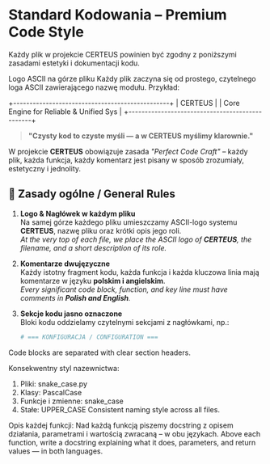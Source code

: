 
# Standard Kodowania – Premium Code Style #

Każdy plik w projekcie CERTEUS powinien być zgodny z poniższymi zasadami estetyki i dokumentacji kodu.

Logo ASCII na górze pliku
Każdy plik zaczyna się od prostego, czytelnego loga ASCII zawierającego nazwę modułu.
Przykład:

+------------------------------------------------+
|                 CERTEUS                        |
|     Core Engine for Reliable & Unified Sys     |
+------------------------------------------------+

> **"Czysty kod to czyste myśli — a w CERTEUS myślimy klarownie."**

W projekcie **CERTEUS** obowiązuje zasada _"Perfect Code Craft"_ – każdy plik, każda funkcja, każdy komentarz jest pisany w sposób zrozumiały, estetyczny i jednolity.

## 📜 Zasady ogólne / General Rules ##

1. **Logo & Nagłówek w każdym pliku**  
   Na samej górze każdego pliku umieszczamy ASCII-logo systemu **CERTEUS**, nazwę pliku oraz krótki opis jego roli.  
   _At the very top of each file, we place the ASCII logo of **CERTEUS**, the filename, and a short description of its role._

2. **Komentarze dwujęzyczne**  
   Każdy istotny fragment kodu, każda funkcja i każda kluczowa linia mają komentarze w języku **polskim i angielskim**.  
   _Every significant code block, function, and key line must have comments in **Polish and English**._

3. **Sekcje kodu jasno oznaczone**  
   Bloki kodu oddzielamy czytelnymi sekcjami z nagłówkami, np.:  

   ```python
   # === KONFIGURACJA / CONFIGURATION ===

Code blocks are separated with clear section headers.

Konsekwentny styl nazewnictwa:

1. Pliki: snake_case.py
2. Klasy: PascalCase
3. Funkcje i zmienne: snake_case
4. Stałe: UPPER_CASE
Consistent naming style across all files.

Opis każdej funkcji:
Nad każdą funkcją piszemy docstring z opisem działania, parametrami i wartością zwracaną – w obu językach.
Above each function, write a docstring explaining what it does, parameters, and return values — in both languages.
